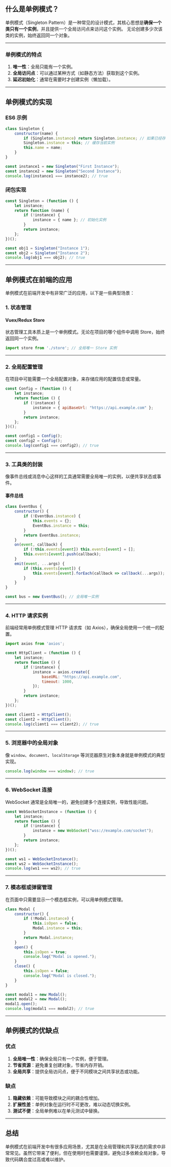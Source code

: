 ## **什么是单例模式？**

单例模式（Singleton Pattern）是一种常见的设计模式，其核心思想是**确保一个类只有一个实例**，并且提供一个全局访问点来访问这个实例。
 无论创建多少次该类的实例，始终返回同一个对象。

------

### **单例模式的特点**

1. **唯一性**：全局只能有一个实例。
2. **全局访问点**：可以通过某种方式（如静态方法）获取到这个实例。
3. **延迟初始化**：通常在需要时才创建实例（懒加载）。

------

## **单例模式的实现**

### **ES6 示例**

```javascript
class Singleton {
    constructor(name) {
        if (Singleton.instance) return Singleton.instance; // 如果已经存在实例，直接返回
        Singleton.instance = this; // 缓存当前实例
        this.name = name;
    }
}

const instance1 = new Singleton("First Instance");
const instance2 = new Singleton("Second Instance");
console.log(instance1 === instance2); // true
```

### **闭包实现**

```javascript
const Singleton = (function () {
    let instance;
    return function (name) {
        if (!instance) {
            instance = { name }; // 初始化实例
        }
        return instance;
    };
})();

const obj1 = Singleton("Instance 1");
const obj2 = Singleton("Instance 2");
console.log(obj1 === obj2); // true
```

------

## **单例模式在前端的应用**

单例模式在前端开发中有非常广泛的应用，以下是一些典型场景：

### **1. 状态管理**

#### **Vuex/Redux Store**

状态管理工具本质上是一个单例模式。无论在项目的哪个组件中调用 Store，始终返回同一个实例。

```javascript
import store from './store'; // 全局唯一 Store 实例
```

------

### **2. 全局配置管理**

在项目中可能需要一个全局配置对象，来存储应用的配置信息或常量。

```javascript
const Config = (function () {
    let instance;
    return function () {
        if (!instance) {
            instance = { apiBaseUrl: "https://api.example.com" };
        }
        return instance;
    };
})();

const config1 = Config();
const config2 = Config();
console.log(config1 === config2); // true
```

------

### **3. 工具类的封装**

像事件总线或消息中心这样的工具通常需要全局唯一的实例，以便共享状态或事件。

#### **事件总线**

```javascript
class EventBus {
    constructor() {
        if (!EventBus.instance) {
            this.events = {};
            EventBus.instance = this;
        }
        return EventBus.instance;
    }
    on(event, callback) {
        if (!this.events[event]) this.events[event] = [];
        this.events[event].push(callback);
    }
    emit(event, ...args) {
        if (this.events[event]) {
            this.events[event].forEach(callback => callback(...args));
        }
    }
}

const bus = new EventBus(); // 全局唯一实例
```

------

### **4. HTTP 请求实例**

前端经常用单例模式管理 HTTP 请求库（如 Axios），确保全局使用一个统一的配置。

```javascript
import axios from 'axios';

const HttpClient = (function () {
    let instance;
    return function () {
        if (!instance) {
            instance = axios.create({
                baseURL: "https://api.example.com",
                timeout: 1000,
            });
        }
        return instance;
    };
})();

const client1 = HttpClient();
const client2 = HttpClient();
console.log(client1 === client2); // true
```

------

### **5. 浏览器中的全局对象**

像 `window`、`document`、`localStorage` 等浏览器原生对象本身就是单例模式的典型实现。

```javascript
console.log(window === window); // true
```

------

### **6. WebSocket 连接**

WebSocket 通常是全局唯一的，避免创建多个连接实例，导致性能问题。

```javascript
const WebSocketInstance = (function () {
    let instance;
    return function () {
        if (!instance) {
            instance = new WebSocket("wss://example.com/socket");
        }
        return instance;
    };
})();

const ws1 = WebSocketInstance();
const ws2 = WebSocketInstance();
console.log(ws1 === ws2); // true
```

------

### **7. 模态框或弹窗管理**

在页面中只需要显示一个模态框实例，可以用单例模式管理。

```javascript
class Modal {
    constructor() {
        if (!Modal.instance) {
            this.isOpen = false;
            Modal.instance = this;
        }
        return Modal.instance;
    }
    open() {
        this.isOpen = true;
        console.log("Modal is opened.");
    }
    close() {
        this.isOpen = false;
        console.log("Modal is closed.");
    }
}

const modal1 = new Modal();
const modal2 = new Modal();
modal1.open();
console.log(modal1 === modal2); // true
```

------

## **单例模式的优缺点**

### **优点**

1. **全局唯一性**：确保全局只有一个实例，便于管理。
2. **节省资源**：避免重复创建对象，节省内存开销。
3. **全局共享**：提供全局访问点，便于不同模块之间共享状态或功能。

### **缺点**

1. **隐藏依赖**：可能导致模块之间的耦合性增加。
2. **扩展性差**：单例对象在运行时不可更改，难以动态切换实例。
3. **测试不便**：全局单例难以在单元测试中替换。

------

## **总结**

单例模式在前端开发中有很多应用场景，尤其是在全局管理和共享状态的需求中非常常见。虽然它带来了便利，但在使用时也需要谨慎，避免过多依赖全局对象，导致代码耦合度过高或难以维护。